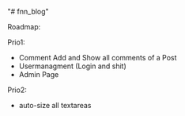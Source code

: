 "# fnn_blog" 

Roadmap:

Prio1:
- Comment Add and Show all comments of a Post
- Usermanagment (Login and shit)
- Admin Page 

Prio2:
- auto-size all textareas